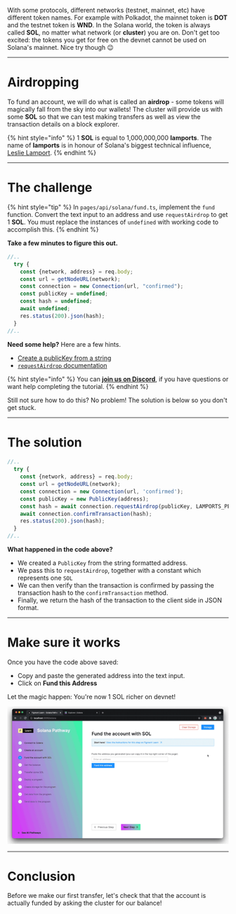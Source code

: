 With some protocols, different networks (testnet, mainnet, etc) have different token names. For example with Polkadot, the mainnet token is **DOT** and the testnet token is **WND**. In the Solana world, the token is always called **SOL**, no matter what network (or **cluster**) you are on. Don't get too excited: the tokens you get for free on the devnet cannot be used on Solana's mainnet. Nice try though 😉

----------------------------------

# Airdropping

To fund an account, we will do what is called an **airdrop** - some tokens will magically fall from the sky into our wallets! The cluster will provide us with some **SOL** so that we can test making transfers as well as view the transaction details on a block explorer.

{% hint style="info" %}
1 **SOL** is equal to 1,000,000,000 **lamports**. The name of **lamports** is in honour of Solana's biggest technical influence, [Leslie Lamport](https://en.wikipedia.org/wiki/Leslie_Lamport).
{% endhint %}

----------------------------------

# The challenge

{% hint style="tip" %}
In `pages/api/solana/fund.ts`, implement the `fund` function. Convert the text input to an address and use `requestAirdrop` to get 1 **SOL**. You must replace the instances of `undefined` with working code to accomplish this.
{% endhint %}

**Take a few minutes to figure this out.**

```typescript
//..
  try {
    const {network, address} = req.body;
    const url = getNodeURL(network);
    const connection = new Connection(url, "confirmed");
    const publicKey = undefined;
    const hash = undefined;
    await undefined;
    res.status(200).json(hash);
  }
//..
```

**Need some help?** Here are a few hints.
* [Create a publicKey from a string](https://solana-labs.github.io/solana-web3.js/classes/PublicKey.html#constructor)  
* [`requestAirdrop` documentation](https://solana-labs.github.io/solana-web3.js/classes/Connection.html#requestairdrop)


{% hint style="info" %}
You can [**join us on Discord**](https://discord.gg/fszyM7K), if you have questions or want help completing the tutorial.
{% endhint %}

Still not sure how to do this? No problem! The solution is below so you don't get stuck.

----------------------------------

# The solution

```typescript
//..
  try {
    const {network, address} = req.body;
    const url = getNodeURL(network);
    const connection = new Connection(url, 'confirmed');
    const publicKey = new PublicKey(address);
    const hash = await connection.requestAirdrop(publicKey, LAMPORTS_PER_SOL);
    await connection.confirmTransaction(hash);
    res.status(200).json(hash);
  }
//..
```

**What happened in the code above?**

* We created a `PublicKey` from the string formatted address.
* We pass this to `requestAirdrop`, together with a constant which represents one `SOL`
* We can then verify than the transaction is confirmed by passing the transaction hash to the `confirmTransaction` method.
* Finally, we return the hash of the transaction to the client side in JSON format.

----------------------------------

# Make sure it works

Once you have the code above saved:
* Copy and paste the generated address into the text input.   
* Click on **Fund this Address** 

Let the magic happen: You're now 1 SOL richer on devnet!

![](../../../.gitbook/assets/pathways/solana/solana-fund.gif)

----------------------------------

# Conclusion

Before we make our first transfer, let's check that that the account is actually funded by asking the cluster for our balance!
